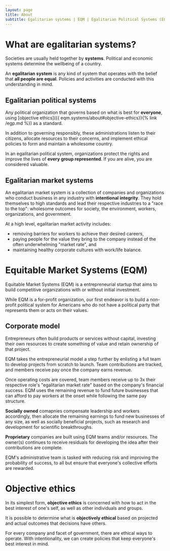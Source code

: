 ```yaml
---
layout: page
title: About
subtitle: Egalitarian systems | EQM | Egalitarian Political Systems (EGP)
---
```


# What are egalitarian systems?

Societies are usually held together by **systems**. Political and economic systems determine the wellbeing of a country.

An **egalitarian system** is any kind of system that operates with the belief that **all people are equal**. Policies and activities are conducted with this understanding in mind.

## Egalitarian political systems

Any political organization that governs based on what is best for **everyone**, using [objective ethics]({{ eqm.systems/about#objective-ethics}}{% link /egp.md %}) as a standard.

In addition to governing responsibly, these administrations listen to their citizens, allocate resources to their concerns, and implement ethical policies to form and maintain a wholesome country.

In an egalitarian political system, organizations protect the rights and improve the lives of **every group represented**. If you are alive, you are considered valuable. 

## Egalitarian market systems

An egalitarian market system is a collection of companies and organizations who conduct business in any industry with **intentional integrity**. They hold themselves to high standards and lead their respective industries to a "race to the top": wholesome outcomes for society, the environment, workers, organizations, and government.

At a high level, egalitarian market activity includes: 

- removing barriers for workers to achieve their desired careers, 
- paying people for the value they bring to the company instead of the often underwhelming "market rate", and 
- maintaining healthy corporate cultures with work/life balance.


# Equitable Market Systems (EQM)

Equitable Market Systems (EQM) is a entrepreneurial startup that aims to build competitive organizations with or without initial investment. 

While EQM is a for-profit organization, our first endeavor is to build a non-profit political system for Americans who do not have a political party that represents them or acts on their values.

## Corporate model

Entrepreneurs often build products or services without capital, investing their own resources to create something of value and retain ownership of that project. 

EQM takes the entrepreneurial model a step further by enlisting a full team to develop projects from scratch to launch. Team contributions are tracked, and members receive pay once the company earns revenue.

Once operating costs are covered, team members receive up to 3x their respective role's "egalitarian market rate" based on the company's financial success. EQM uses the remaining revenue to fund future businesses that can afford to pay workers at the onset while following the same pay structure.

**Socially owned** comapnies compensate leadership and workers accordingly, then allocate the remaining earnings to fund new businesses of any size, as well as socially beneficial projects, such as research and development for scientific breakthroughs. 

**Proprietary** companies are built using EQM teams and/or resources. The owner(s) continues to receive residuals for developing the idea after their contributions are complete.

EQM's administrative team is tasked with reducing risk and improving the probability of success, to all but ensure that everyone's collective efforts are rewarded.

# Objective ethics

In its simplest form, **objective ethics** is concerned with how to act in the best interest of one's self, as well as other individuals and groups. 

It is possible to determine what is **objectively ethical** based on projected and actual outcomes that decisions have others.

For every company and facet of government, there are ethical ways to operate. With intentionality, we can create policies that keep everyone's best interest in mind.